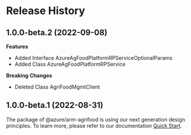 # Release History
    
## 1.0.0-beta.2 (2022-09-08)
    
**Features**

  - Added Interface AzureAgFoodPlatformRPServiceOptionalParams
  - Added Class AzureAgFoodPlatformRPService

**Breaking Changes**

  - Deleted Class AgriFoodMgmtClient
    
    
## 1.0.0-beta.1 (2022-08-31)

The package of @azure/arm-agrifood is using our next generation design principles. To learn more, please refer to our documentation [Quick Start](https://aka.ms/js-track2-quickstart).
